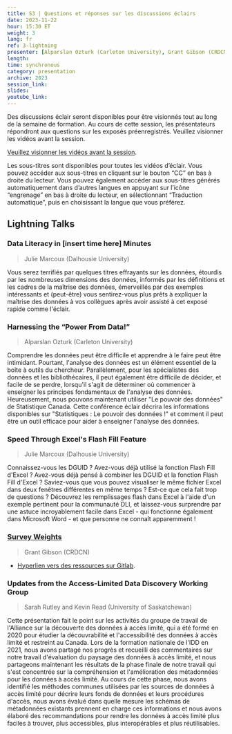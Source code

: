 ```yaml
---
title: S3 | Questions et réponses sur les discussions éclairs
date: 2023-11-22
hour: 15:30 ET
weight: 3
lang: fr
ref: 3-lightning
presenter: [Alparslan Ozturk (Carleton University), Grant Gibson (CRDCN), Julie Marcoux (Dalhousie University), Sarah Rutley and Kevin Read (University of Saskatchewan)]
length:
time: synchronous
category: presentation
archive: 2023
session_link:
slides:
youtube_link:
---
```

Des discussions éclair seront disponibles pour être visionnés tout au long de la semaine de formation. Au cours de cette session, les présentateurs répondront aux questions sur les exposés préenregistrés. Veuillez visionner les vidéos avant la session.<!--more-->

[Veuillez visionner les vidéos avant la session](https://www.youtube.com/playlist?list=PLa6d-V-ljSCx-OmC5Op6c_Rz-6O_oANbN).

Les sous-titres sont disponibles pour toutes les vidéos d’éclair. Vous pouvez accéder aux sous-titres en cliquant sur le bouton “CC” en bas à droite du lecteur. Vous pouvez également accéder aux sous-titres générés automatiquement dans d’autres langues en appuyant sur l’icône “engrenage” en bas à droite du lecteur, en sélectionnant “Traduction automatique”, puis en choisissant la langue que vous préférez.

## Lightning Talks

### Data Literacy in \[insert time here\] Minutes

> Julie Marcoux (Dalhousie University)

Vous serez terrifiés par quelques titres effrayants sur les données, étourdis par les nombreuses dimensions des données, informés par les définitions et les cadres de la maîtrise des données, émerveillés par des exemples intéressants et (peut-être) vous sentirez-vous plus prêts à expliquer la maîtrise des données à vos collègues après avoir assisté à cet exposé rapide comme l'éclair.

### Harnessing the “Power From Data!”

> Alparslan Ozturk (Carleton University)

Comprendre les données peut être difficile et apprendre à le faire peut être intimidant. Pourtant, l'analyse des données est un élément essentiel de la boîte à outils du chercheur. Parallèlement, pour les spécialistes des données et les bibliothécaires, il peut également être difficile de décider, et facile de se perdre, lorsqu'il s'agit de déterminer où commencer à enseigner les principes fondamentaux de l'analyse des données. Heureusement, nous pouvons maintenant utiliser "Le pouvoir des données" de Statistique Canada. Cette conférence éclair décrira les informations disponibles sur "Statistiques : Le pouvoir des données !" et comment il peut être un outil efficace pour aider à enseigner l'analyse des données.

### Speed Through Excel's Flash Fill Feature

> Julie Marcoux (Dalhousie University)

Connaissez-vous les DGUID ? Avez-vous déjà utilisé la fonction Flash Fill d'Excel ? Avez-vous déjà pensé à combiner les DGUID et la fonction Flash Fill d'Excel ? Saviez-vous que vous pouvez visualiser le même fichier Excel dans deux fenêtres différentes en même temps ? Est-ce que cela fait trop de questions ? Découvrez les remplissages flash dans Excel à l'aide d'un exemple pertinent pour la communauté DLI, et laissez-vous surprendre par une astuce incroyablement facile dans Excel - qui fonctionne également dans Microsoft Word - et que personne ne connaît apparemment !

### [Survey Weights](https://youtu.be/1kh9cHrL0DE)

> Grant Gibson (CRDCN)

- [Hyperlien vers des ressources sur Gitlab](https://gitlab.com/c3754/dli_2023.git).

### Updates from the Access-Limited Data Discovery Working Group

> Sarah Rutley and Kevin Read (University of Saskatchewan)

Cette présentation fait le point sur les activités du groupe de travail de l'Alliance sur la découverte des données à accès limité, qui a été formé en 2020 pour étudier la découvrabilité et l'accessibilité des données à accès limité et restreint au Canada. Lors de la formation nationale de l'IDD en 2021, nous avons partagé nos progrès et recueilli des commentaires sur notre travail d'évaluation du paysage des données à accès limité, et nous partageons maintenant les résultats de la phase finale de notre travail qui s'est concentrée sur la compréhension et l'amélioration des métadonnées pour les données à accès limité. Au cours de cette phase, nous avons identifié les méthodes communes utilisées par les sources de données à accès limité pour décrire leurs fonds de données et leurs procédures d'accès, nous avons évalué dans quelle mesure les schémas de métadonnées existants prennent en charge ces informations et nous avons élaboré des recommandations pour rendre les données à accès limité plus faciles à trouver, plus accessibles, plus interopérables et plus réutilisables.
